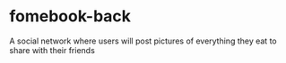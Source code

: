 # fomebook-back
A social network where users will post pictures of everything they eat to share with their friends
